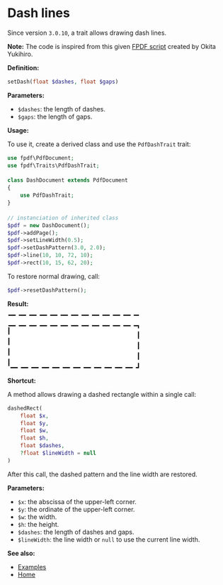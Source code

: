 # Dash lines

Since version `3.0.10`, a trait allows drawing dash lines.

**Note:** The code is inspired from this given
[FPDF script](https://www.fpdf.org/en/script/script33.php) created by
Okita Yukihiro.

**Definition:**

```php
setDash(float $dashes, float $gaps)
```

**Parameters:**

- `$dashes`: the length of dashes.
- `$gaps`: the length of gaps.

**Usage:**

To use it, create a derived class and use the `PdfDashTrait` trait:

```php
use fpdf\PdfDocument;
use fpdf\Traits\PdfDashTrait;

class DashDocument extends PdfDocument
{
    use PdfDashTrait;
}

// instanciation of inherited class
$pdf = new DashDocument();
$pdf->addPage();
$pdf->setLineWidth(0.5);
$pdf->setDashPattern(3.0, 2.0);
$pdf->line(10, 10, 72, 10);
$pdf->rect(10, 15, 62, 20);
```

To restore normal drawing, call:

```php
$pdf->resetDashPattern();
```

**Result:**

![Result](images/dashes.png)

**Shortcut:**

A method allows drawing a dashed rectangle within a single call:

```php
dashedRect(
    float $x,
    float $y,
    float $w,
    float $h,
    float $dashes,
    ?float $lineWidth = null
)
```

After this call, the dashed pattern and the line width are restored.

**Parameters:**

- `$x`: the abscissa of the upper-left corner.
- `$y`: the ordinate of the upper-left corner.
- `$w`: the width.
- `$h`: the height.
- `$dashes`: the length of dashes and gaps.
- `$lineWidth`: the line width or `null` to use the current line
  width.

**See also:**

- [Examples](examples.md)
- [Home](../README.md)
